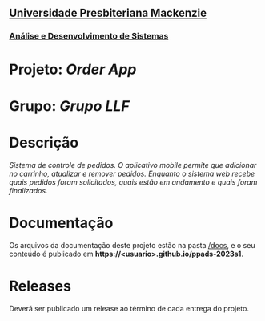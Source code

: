 <h2><a href= "https://www.mackenzie.br">Universidade Presbiteriana Mackenzie</a></h2>
<h3><a href= "https://www.mackenzie.br/graduacao/sao-paulo-higienopolis/sistemas-de-informacao">Análise e Desenvolvimento de Sistemas</a></h3>

# Projeto: *Order App*

# Grupo: *Grupo LLF*

# Descrição

*Sistema de controle de pedidos. O aplicativo mobile permite que adicionar no carrinho, atualizar e remover pedidos. Enquanto o sistema web recebe quais pedidos foram solicitados, quais estão em andamento e quais foram finalizados.*

# Documentação

Os arquivos da documentação deste projeto estão na pasta [/docs](/docs), e o seu conteúdo é publicado em **https://&lt;usuario&gt;.github.io/ppads-2023s1**.


# Releases

Deverá ser publicado um release ao término de cada entrega do projeto.
